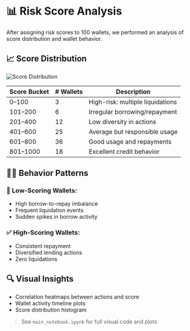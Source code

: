 
# 📊 Risk Score Analysis

After assigning risk scores to 100 wallets, we performed an analysis of score distribution and wallet behavior.

## 📈 Score Distribution

![Score Distribution](images/score_distribution.png)

| Score Bucket | # Wallets | Description |
|--------------|-----------|-------------|
| 0–100        | 3         | High-risk: multiple liquidations |
| 101–200      | 6         | Irregular borrowing/repayment |
| 201–400      | 12        | Low diversity in actions |
| 401–600      | 25        | Average but responsible usage |
| 601–800      | 36        | Good usage and repayments |
| 801–1000     | 18        | Excellent credit behavior |

## 🕵️‍♀️ Behavior Patterns

### 🚩 Low-Scoring Wallets:
- High borrow-to-repay imbalance
- Frequent liquidation events
- Sudden spikes in borrow activity

### ✅ High-Scoring Wallets:
- Consistent repayment
- Diversified lending actions
- Zero liquidations

## 🔍 Visual Insights

- Correlation heatmaps between actions and score
- Wallet activity timeline plots
- Score distribution histogram

> See `main_notebook.ipynb` for full visual code and plots
